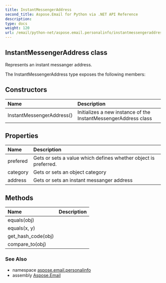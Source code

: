 ```yaml
---
title: InstantMessengerAddress
second_title: Aspose.Email for Python via .NET API Reference
description: 
type: docs
weight: 120
url: /email/python-net/aspose.email.personalinfo/instantmessengeraddress/
---
```


## InstantMessengerAddress class

Represents an instant messanger address.

The InstantMessengerAddress type exposes the following members:
## Constructors
| Name | Description |
| :- | :- |
|InstantMessengerAddress()|Initializes a new instance of the InstantMessengerAddress class|
## Properties
| Name | Description |
| :- | :- |
|prefered|Gets or sets a value which defines whether object is preferred.|
|category|Gets or sets an object category|
|address|Gets or sets an instant messanger address|
## Methods
| Name | Description |
| :- | :- |
|equals(obj)|  |
|equals(x, y)|  |
|get_hash_code(obj)|  |
|compare_to(obj)|  |

### See Also

* namespace [aspose.email.personalinfo](/email/python-net/aspose.email.personalinfo/)
* assembly [Aspose.Email](/slides/python-net/)

